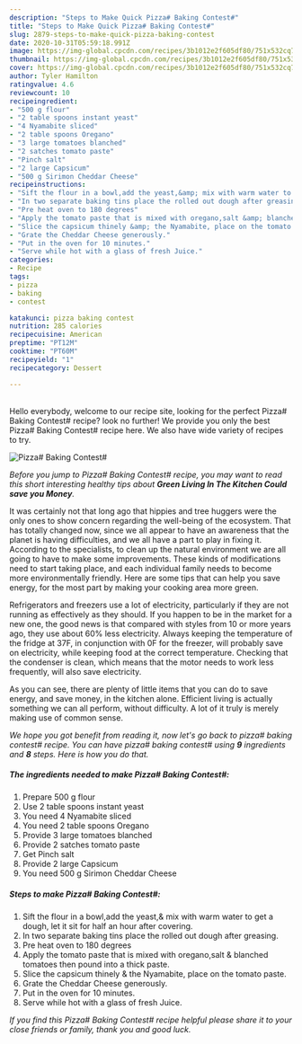 ```yaml
---
description: "Steps to Make Quick Pizza# Baking Contest#"
title: "Steps to Make Quick Pizza# Baking Contest#"
slug: 2879-steps-to-make-quick-pizza-baking-contest
date: 2020-10-31T05:59:18.991Z
image: https://img-global.cpcdn.com/recipes/3b1012e2f605df80/751x532cq70/pizza-baking-contest-recipe-main-photo.jpg
thumbnail: https://img-global.cpcdn.com/recipes/3b1012e2f605df80/751x532cq70/pizza-baking-contest-recipe-main-photo.jpg
cover: https://img-global.cpcdn.com/recipes/3b1012e2f605df80/751x532cq70/pizza-baking-contest-recipe-main-photo.jpg
author: Tyler Hamilton
ratingvalue: 4.6
reviewcount: 10
recipeingredient:
- "500 g flour"
- "2 table spoons instant yeast"
- "4 Nyamabite sliced"
- "2 table spoons Oregano"
- "3 large tomatoes blanched"
- "2 satches tomato paste"
- "Pinch salt"
- "2 large Capsicum"
- "500 g Sirimon Cheddar Cheese"
recipeinstructions:
- "Sift the flour in a bowl,add the yeast,&amp; mix with warm water to get a dough, let it sit for half an hour after covering."
- "In two separate baking tins place the rolled out dough after greasing."
- "Pre heat oven to 180 degrees"
- "Apply the tomato paste that is mixed with oregano,salt &amp; blanched tomatoes then pound into a thick paste."
- "Slice the capsicum thinely &amp; the Nyamabite, place on the tomato paste."
- "Grate the Cheddar Cheese generously."
- "Put in the oven for 10 minutes."
- "Serve while hot with a glass of fresh Juice."
categories:
- Recipe
tags:
- pizza
- baking
- contest

katakunci: pizza baking contest 
nutrition: 285 calories
recipecuisine: American
preptime: "PT12M"
cooktime: "PT60M"
recipeyield: "1"
recipecategory: Dessert

---
```

<br>
Hello everybody, welcome to our recipe site, looking for the perfect Pizza# Baking Contest# recipe? look no further! We provide you only the best Pizza# Baking Contest# recipe here. We also have wide variety of recipes to try.
<br>


![Pizza# Baking Contest#](https://img-global.cpcdn.com/recipes/3b1012e2f605df80/751x532cq70/pizza-baking-contest-recipe-main-photo.jpg)

<i>Before you jump to Pizza# Baking Contest# recipe, you may want to read this short interesting healthy tips about 
<strong>Green Living In The Kitchen Could save you Money</strong>.</i>
</br>

It was certainly not that long ago that hippies and tree huggers were the only ones to show concern regarding the well-being of the ecosystem. That has totally changed now, since we all appear to have an awareness that the planet is having difficulties, and we all have a part to play in fixing it. According to the specialists, to clean up the natural environment we are all going to have to make some improvements. These kinds of modifications need to start taking place, and each individual family needs to become more environmentally friendly. Here are some tips that can help you save energy, for the most part by making your cooking area more green.

Refrigerators and freezers use a lot of electricity, particularly if they are not running as effectively as they should. If you happen to be in the market for a new one, the good news is that compared with styles from 10 or more years ago, they use about 60% less electricity. Always keeping the temperature of the fridge at 37F, in conjunction with 0F for the freezer, will probably save on electricity, while keeping food at the correct temperature. Checking that the condenser is clean, which means that the motor needs to work less frequently, will also save electricity.

As you can see, there are plenty of little items that you can do to save energy, and save money, in the kitchen alone. Efficient living is actually something we can all perform, without difficulty. A lot of it truly is merely making use of common sense.


<i>We hope you got benefit from reading it, now let's go back to pizza# baking contest# recipe. You can have pizza# baking contest# using <strong>9</strong> ingredients and <strong>8</strong> steps. Here is how you do that.
</i>

##### The ingredients needed to make Pizza# Baking Contest#:

1. Prepare 500 g flour
1. Use 2 table spoons instant yeast
1. You need 4 Nyamabite sliced
1. You need 2 table spoons Oregano
1. Provide 3 large tomatoes blanched
1. Provide 2 satches tomato paste
1. Get Pinch salt
1. Provide 2 large Capsicum
1. You need 500 g Sirimon Cheddar Cheese


##### Steps to make Pizza# Baking Contest#:

1. Sift the flour in a bowl,add the yeast,&amp; mix with warm water to get a dough, let it sit for half an hour after covering.
1. In two separate baking tins place the rolled out dough after greasing.
1. Pre heat oven to 180 degrees
1. Apply the tomato paste that is mixed with oregano,salt &amp; blanched tomatoes then pound into a thick paste.
1. Slice the capsicum thinely &amp; the Nyamabite, place on the tomato paste.
1. Grate the Cheddar Cheese generously.
1. Put in the oven for 10 minutes.
1. Serve while hot with a glass of fresh Juice.


<i>If you find this Pizza# Baking Contest# recipe helpful please share it to your close friends or family, thank you and good luck.</i>

